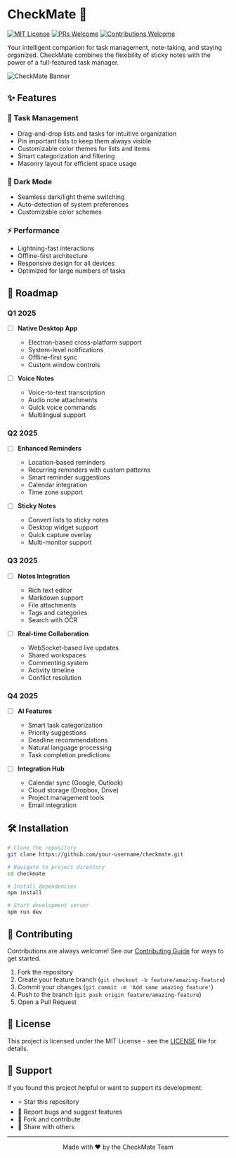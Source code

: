 # CheckMate 📝
[![MIT License](https://img.shields.io/badge/License-MIT-green.svg)](https://choosealicense.com/licenses/mit/)
[![PRs Welcome](https://img.shields.io/badge/PRs-welcome-brightgreen.svg?style=flat-square)](http://makeapullrequest.com)
[![Contributions Welcome](https://img.shields.io/badge/contributions-welcome-brightgreen.svg?style=flat)](https://github.com/your-username/checkmate/issues)

Your intelligent companion for task management, note-taking, and staying organized. CheckMate combines the flexibility of sticky notes with the power of a full-featured task manager.

![CheckMate Banner](https://via.placeholder.com/800x400?text=CheckMate+Banner)

## ✨ Features

### 🎯 Task Management
- Drag-and-drop lists and tasks for intuitive organization
- Pin important lists to keep them always visible
- Customizable color themes for lists and items
- Smart categorization and filtering
- Masonry layout for efficient space usage

### 🌙 Dark Mode
- Seamless dark/light theme switching
- Auto-detection of system preferences
- Customizable color schemes

### ⚡️ Performance
- Lightning-fast interactions
- Offline-first architecture
- Responsive design for all devices
- Optimized for large numbers of tasks

## 🚀 Roadmap

### Q1 2025
- [ ] **Native Desktop App**
  - Electron-based cross-platform support
  - System-level notifications
  - Offline-first sync
  - Custom window controls

- [ ] **Voice Notes**
  - Voice-to-text transcription
  - Audio note attachments
  - Quick voice commands
  - Multilingual support

### Q2 2025
- [ ] **Enhanced Reminders**
  - Location-based reminders
  - Recurring reminders with custom patterns
  - Smart reminder suggestions
  - Calendar integration
  - Time zone support

- [ ] **Sticky Notes**
  - Convert lists to sticky notes
  - Desktop widget support
  - Quick capture overlay
  - Multi-monitor support

### Q3 2025
- [ ] **Notes Integration**
  - Rich text editor
  - Markdown support
  - File attachments
  - Tags and categories
  - Search with OCR

- [ ] **Real-time Collaboration**
  - WebSocket-based live updates
  - Shared workspaces
  - Commenting system
  - Activity timeline
  - Conflict resolution

### Q4 2025
- [ ] **AI Features**
  - Smart task categorization
  - Priority suggestions
  - Deadline recommendations
  - Natural language processing
  - Task completion predictions

- [ ] **Integration Hub**
  - Calendar sync (Google, Outlook)
  - Cloud storage (Dropbox, Drive)
  - Project management tools
  - Email integration

## 🛠️ Installation

```bash
# Clone the repository
git clone https://github.com/your-username/checkmate.git

# Navigate to project directory
cd checkmate

# Install dependencies
npm install

# Start development server
npm run dev
```

## 🤝 Contributing

Contributions are always welcome! See our [Contributing Guide](CONTRIBUTING.md) for ways to get started.

1. Fork the repository
2. Create your feature branch (`git checkout -b feature/amazing-feature`)
3. Commit your changes (`git commit -m 'Add some amazing feature'`)
4. Push to the branch (`git push origin feature/amazing-feature`)
5. Open a Pull Request

## 📝 License

This project is licensed under the MIT License - see the [LICENSE](LICENSE) file for details.

## 🌟 Support

If you found this project helpful or want to support its development:

- ⭐️ Star this repository
- 🐛 Report bugs and suggest features
- 🍴 Fork and contribute
- 📢 Share with others

---

<p align="center">Made with ❤️ by the CheckMate Team</p>

